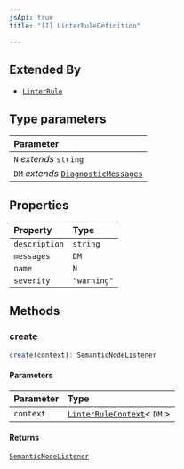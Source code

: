 ```yaml
---
jsApi: true
title: "[I] LinterRuleDefinition"

---
```

## Extended By

- [`LinterRule`](Interface.LinterRule.md)

## Type parameters

| Parameter |
| :------ |
| `N` *extends* `string` |
| `DM` *extends* [`DiagnosticMessages`](Interface.DiagnosticMessages.md) |

## Properties

| Property | Type |
| :------ | :------ |
| `description` | `string` |
| `messages` | `DM` |
| `name` | `N` |
| `severity` | `"warning"` |

## Methods

### create

```ts
create(context): SemanticNodeListener
```

#### Parameters

| Parameter | Type |
| :------ | :------ |
| `context` | [`LinterRuleContext`](Interface.LinterRuleContext.md)< `DM` \> |

#### Returns

[`SemanticNodeListener`](Type.SemanticNodeListener.md)
